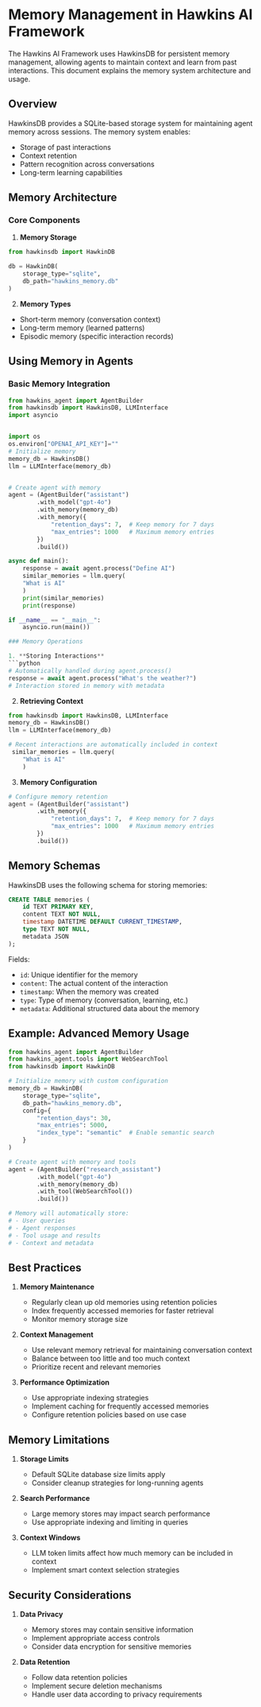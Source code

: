 # Memory Management in Hawkins AI Framework

The Hawkins AI Framework uses HawkinsDB for persistent memory management, allowing agents to maintain context and learn from past interactions. This document explains the memory system architecture and usage.

## Overview

HawkinsDB provides a SQLite-based storage system for maintaining agent memory across sessions. The memory system enables:
- Storage of past interactions
- Context retention
- Pattern recognition across conversations
- Long-term learning capabilities

## Memory Architecture

### Core Components

1. **Memory Storage**
```python
from hawkinsdb import HawkinDB

db = HawkinDB(
    storage_type="sqlite",
    db_path="hawkins_memory.db"
)
```

2. **Memory Types**
- Short-term memory (conversation context)
- Long-term memory (learned patterns)
- Episodic memory (specific interaction records)

## Using Memory in Agents

### Basic Memory Integration

```python
from hawkins_agent import AgentBuilder
from hawkinsdb import HawkinsDB, LLMInterface
import asyncio


import os
os.environ["OPENAI_API_KEY"]=""
# Initialize memory
memory_db = HawkinsDB()
llm = LLMInterface(memory_db)


# Create agent with memory
agent = (AgentBuilder("assistant")
        .with_model("gpt-4o")
        .with_memory(memory_db)
        .with_memory({
            "retention_days": 7,  # Keep memory for 7 days
            "max_entries": 1000   # Maximum memory entries
        })
        .build())

async def main():
    response = await agent.process("Define AI")
    similar_memories = llm.query(
    "What is AI"
    )
    print(similar_memories)
    print(response)

if __name__ == "__main__":
    asyncio.run(main())

### Memory Operations

1. **Storing Interactions**
```python
# Automatically handled during agent.process()
response = await agent.process("What's the weather?")
# Interaction stored in memory with metadata
```

2. **Retrieving Context**
```python
from hawkinsdb import HawkinsDB, LLMInterface
memory_db = HawkinsDB()
llm = LLMInterface(memory_db)

# Recent interactions are automatically included in context
 similar_memories = llm.query(
    "What is AI"
    )
```

3. **Memory Configuration**
```python
# Configure memory retention
agent = (AgentBuilder("assistant")
        .with_memory({
            "retention_days": 7,  # Keep memory for 7 days
            "max_entries": 1000   # Maximum memory entries
        })
        .build())
```

## Memory Schemas

HawkinsDB uses the following schema for storing memories:

```sql
CREATE TABLE memories (
    id TEXT PRIMARY KEY,
    content TEXT NOT NULL,
    timestamp DATETIME DEFAULT CURRENT_TIMESTAMP,
    type TEXT NOT NULL,
    metadata JSON
);
```

Fields:
- `id`: Unique identifier for the memory
- `content`: The actual content of the interaction
- `timestamp`: When the memory was created
- `type`: Type of memory (conversation, learning, etc.)
- `metadata`: Additional structured data about the memory

## Example: Advanced Memory Usage

```python
from hawkins_agent import AgentBuilder
from hawkins_agent.tools import WebSearchTool
from hawkinsdb import HawkinDB

# Initialize memory with custom configuration
memory_db = HawkinDB(
    storage_type="sqlite",
    db_path="hawkins_memory.db",
    config={
        "retention_days": 30,
        "max_entries": 5000,
        "index_type": "semantic"  # Enable semantic search
    }
)

# Create agent with memory and tools
agent = (AgentBuilder("research_assistant")
        .with_model("gpt-4o")
        .with_memory(memory_db)
        .with_tool(WebSearchTool())
        .build())

# Memory will automatically store:
# - User queries
# - Agent responses
# - Tool usage and results
# - Context and metadata
```

## Best Practices

1. **Memory Maintenance**
   - Regularly clean up old memories using retention policies
   - Index frequently accessed memories for faster retrieval
   - Monitor memory storage size

2. **Context Management**
   - Use relevant memory retrieval for maintaining conversation context
   - Balance between too little and too much context
   - Prioritize recent and relevant memories

3. **Performance Optimization**
   - Use appropriate indexing strategies
   - Implement caching for frequently accessed memories
   - Configure retention policies based on use case

## Memory Limitations

1. **Storage Limits**
   - Default SQLite database size limits apply
   - Consider cleanup strategies for long-running agents

2. **Search Performance**
   - Large memory stores may impact search performance
   - Use appropriate indexing and limiting in queries

3. **Context Windows**
   - LLM token limits affect how much memory can be included in context
   - Implement smart context selection strategies

## Security Considerations

1. **Data Privacy**
   - Memory stores may contain sensitive information
   - Implement appropriate access controls
   - Consider data encryption for sensitive memories

2. **Data Retention**
   - Follow data retention policies
   - Implement secure deletion mechanisms
   - Handle user data according to privacy requirements
